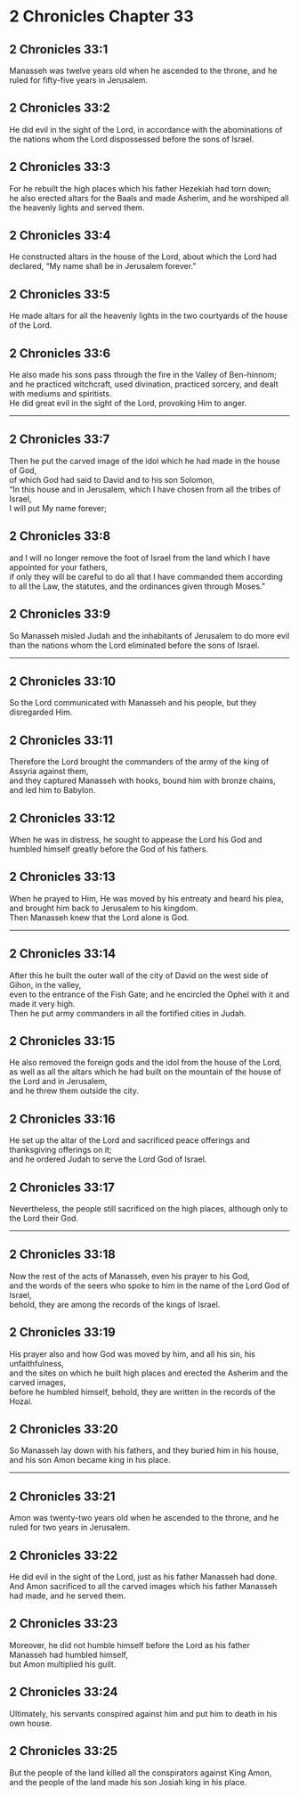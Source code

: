 # 2 Chronicles Chapter 33

## 2 Chronicles 33:1

Manasseh was twelve years old when he ascended to the throne, and he ruled for fifty-five years in Jerusalem.

## 2 Chronicles 33:2

He did evil in the sight of the Lord, in accordance with the abominations of the nations whom the Lord dispossessed before the sons of Israel.

## 2 Chronicles 33:3

For he rebuilt the high places which his father Hezekiah had torn down;  
he also erected altars for the Baals and made Asherim, and he worshiped all the heavenly lights and served them.

## 2 Chronicles 33:4

He constructed altars in the house of the Lord, about which the Lord had declared, “My name shall be in Jerusalem forever.”

## 2 Chronicles 33:5

He made altars for all the heavenly lights in the two courtyards of the house of the Lord.

## 2 Chronicles 33:6

He also made his sons pass through the fire in the Valley of Ben-hinnom;  
and he practiced witchcraft, used divination, practiced sorcery, and dealt with mediums and spiritists.  
He did great evil in the sight of the Lord, provoking Him to anger.

---

## 2 Chronicles 33:7

Then he put the carved image of the idol which he had made in the house of God,  
of which God had said to David and to his son Solomon,  
“In this house and in Jerusalem, which I have chosen from all the tribes of Israel,  
I will put My name forever;

## 2 Chronicles 33:8

and I will no longer remove the foot of Israel from the land which I have appointed for your fathers,  
if only they will be careful to do all that I have commanded them according to all the Law, the statutes, and the ordinances given through Moses.”

## 2 Chronicles 33:9

So Manasseh misled Judah and the inhabitants of Jerusalem to do more evil than the nations whom the Lord eliminated before the sons of Israel.

---

## 2 Chronicles 33:10

So the Lord communicated with Manasseh and his people, but they disregarded Him.

## 2 Chronicles 33:11

Therefore the Lord brought the commanders of the army of the king of Assyria against them,  
and they captured Manasseh with hooks, bound him with bronze chains, and led him to Babylon.

## 2 Chronicles 33:12

When he was in distress, he sought to appease the Lord his God and humbled himself greatly before the God of his fathers.

## 2 Chronicles 33:13

When he prayed to Him, He was moved by his entreaty and heard his plea,  
and brought him back to Jerusalem to his kingdom.  
Then Manasseh knew that the Lord alone is God.

---

## 2 Chronicles 33:14

After this he built the outer wall of the city of David on the west side of Gihon, in the valley,  
even to the entrance of the Fish Gate; and he encircled the Ophel with it and made it very high.  
Then he put army commanders in all the fortified cities in Judah.

## 2 Chronicles 33:15

He also removed the foreign gods and the idol from the house of the Lord,  
as well as all the altars which he had built on the mountain of the house of the Lord and in Jerusalem,  
and he threw them outside the city.

## 2 Chronicles 33:16

He set up the altar of the Lord and sacrificed peace offerings and thanksgiving offerings on it;  
and he ordered Judah to serve the Lord God of Israel.

## 2 Chronicles 33:17

Nevertheless, the people still sacrificed on the high places, although only to the Lord their God.

---

## 2 Chronicles 33:18

Now the rest of the acts of Manasseh, even his prayer to his God,  
and the words of the seers who spoke to him in the name of the Lord God of Israel,  
behold, they are among the records of the kings of Israel.

## 2 Chronicles 33:19

His prayer also and how God was moved by him, and all his sin, his unfaithfulness,  
and the sites on which he built high places and erected the Asherim and the carved images,  
before he humbled himself, behold, they are written in the records of the Hozai.

## 2 Chronicles 33:20

So Manasseh lay down with his fathers, and they buried him in his house,  
and his son Amon became king in his place.

---

## 2 Chronicles 33:21

Amon was twenty-two years old when he ascended to the throne, and he ruled for two years in Jerusalem.

## 2 Chronicles 33:22

He did evil in the sight of the Lord, just as his father Manasseh had done.  
And Amon sacrificed to all the carved images which his father Manasseh had made, and he served them.

## 2 Chronicles 33:23

Moreover, he did not humble himself before the Lord as his father Manasseh had humbled himself,  
but Amon multiplied his guilt.

## 2 Chronicles 33:24

Ultimately, his servants conspired against him and put him to death in his own house.

## 2 Chronicles 33:25

But the people of the land killed all the conspirators against King Amon,  
and the people of the land made his son Josiah king in his place.
